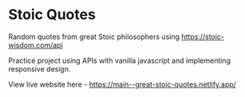 # Stoic Quotes

Random quotes from great Stoic philosophers using https://stoic-wisdom.com/api

Practice project using APIs with vanilla javascript and implementing responsive design.

View live website here - https://main--great-stoic-quotes.netlify.app/
